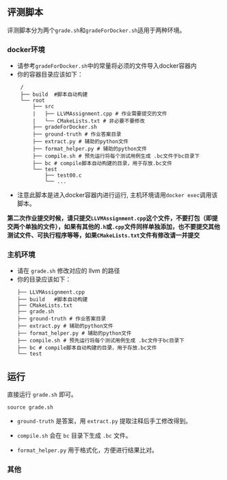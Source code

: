 ## 评测脚本
评测脚本分为两个`grade.sh`和`gradeForDocker.sh`适用于两种环境。

### docker环境
- 请参考`gradeForDocker.sh`中的常量将必须的文件导入docker容器内
- 你的容器目录应该如下：
    ```shell
     /
     ├── build  #脚本自动构建
     └── root
         ├── src
         |   ├── LLVMAssignment.cpp # 作业需要提交的文件
         |   └── CMakeLists.txt # 非必要不要修改
         ├── gradeForDocker.sh
         ├── ground-truth # 作业答案目录
         ├── extract.py # 辅助的python文件
         ├── format_helper.py # 辅助的python文件
         ├── compile.sh # 预先运行将每个测试用例生成 .bc文件于bc目录下
         ├── bc # compile脚本自动构建的目录，用于存放.bc文件
         └── test
             ├── test00.c
             └── ...
    ```
- 注意此脚本是进入docker容器内进行运行, 主机环境请用`docker exec`调用该脚本。

**第二次作业提交时候，请只提交`LLVMAssignment.cpp`这个文件，不要打包（即提交两个单独的文件），如果有其他的`.h`或`.cpp`文件同样单独添加，也不要提交其他测试文件、可执行程序等等，如果`CMakeLists.txt`文件有修改请一并提交**

### 主机环境
- 请在 `grade.sh` 修改对应的 llvm 的路径
- 你的目录应该如下：
    ```shell
    ├── LLVMAssignment.cpp
    ├── build   #脚本自动构建
    ├── CMakeLists.txt
    ├── grade.sh
    ├── ground-truth # 作业答案目录
    ├── extract.py # 辅助的python文件
    ├── format_helper.py # 辅助的python文件
    ├── compile.sh # 预先运行将每个测试用例生成 .bc文件于bc目录下
    ├── bc # compile脚本自动构建的目录，用于存放.bc文件
    └── test
    ```

## 运行

直接运行 `grade.sh` 即可。

```shell
source grade.sh
```

- `ground-truth` 是答案，用 `extract.py` 提取注释后手工修改得到。

- `compile.sh` 会在 `bc` 目录下生成 `.bc` 文件。

- `format_helper.py` 用于格式化，方便进行结果比对。

### 其他
